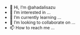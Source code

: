 - 👋 Hi, I’m @ahadalisazu
- 👀 I’m interested in ...
- 🌱 I’m currently learning ...
- 💞️ I’m looking to collaborate on ...
- 📫 How to reach me ...

<!---
ahadalisazu/ahadalisazu is a ✨ special ✨ repository because its `README.md` (this file) appears on your GitHub profile.
You can click the Preview link to take a look at your changes.
--->
